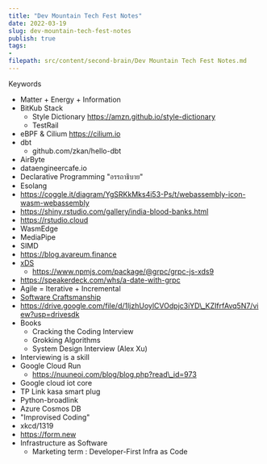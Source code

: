 ```yaml
---
title: "Dev Mountain Tech Fest Notes"
date: 2022-03-19
slug: dev-mountain-tech-fest-notes
publish: true
tags:
- 
filepath: src/content/second-brain/Dev Mountain Tech Fest Notes.md
---
```


Keywords

*   Matter + Energy + Information
*   BitKub Stack
    *   Style Dictionary https://amzn.github.io/style-dictionary
    *   TestRail
*   eBPF & Cilium https://cilium.io
*   dbt
    *   github.com/zkan/hello-dbt
*   AirByte
*   dataengineercafe.io
*   Declarative Programming "อรรถาธิบาย"
*   Esolang
*   https://coggle.it/diagram/YgSRKkMks4i53-Ps/t/webassembly-icon-wasm-webassembly
*   https://shiny.rstudio.com/gallery/india-blood-banks.html
*   https://rstudio.cloud
*   WasmEdge
*   MediaPipe
*   SIMD
*   https://blog.avareum.finance
*   [xDS](https://github.com/getsentry/xds)
    *   https://www.npmjs.com/package/@grpc/grpc-js-xds9
*   https://speakerdeck.com/whs/a-date-with-grpc
*   Agile = Iterative + Incremental
*   [Software Craftsmanship](http://manifesto.softwarecraftsmanship.org)
*   https://drive.google.com/file/d/1ljzhUoylCVOdpjc3iYD\_KZIfrfAvq5N7/view?usp=drivesdk
*   Books
    *   Cracking the Coding Interview
    *   Grokking Algorithms
    *   System Design Interview (Alex Xu)
*   Interviewing is a skill
*   Google Cloud Run
    *   https://nuuneoi.com/blog/blog.php?read\_id=973
*   Google cloud iot core
*   TP Link kasa smart plug
*   Python-broadlink
*   Azure Cosmos DB
*   "Improvised Coding"
*   xkcd/1319
*   https://form.new
*   Infrastructure as Software
    *   Marketing term : Developer-First Infra as Code
